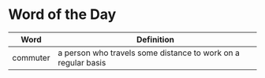 # Word of the Day

|Word|Definition|
|---|---|
|commuter|a person who travels some distance to work on a regular basis|